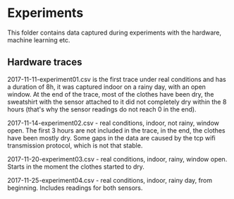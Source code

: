 # Experiments

This folder contains data captured during experiments with the hardware, machine learning etc.

## Hardware traces

2017-11-11-experiment01.csv is the first trace under real conditions and has a duration of 8h, it was captured indoor on a rainy day,
with an open window. At the end of the trace, most of the clothes have been dry, the sweatshirt with the sensor attached
to it did not completely dry within the 8 hours (that's why the sensor readings do not reach 0 in the end).

2017-11-14-experiment02.csv - real conditions, indoor, not rainy, window open. The first 3 hours are not included in the trace,
in the end, the clothes have been mostly dry. Some gaps in the data are caused by the tcp wifi transmission protocol, which is
not that stable.

2017-11-20-experiment03.csv - real conditions, indoor, rainy, window open. Starts in the moment the clothes started to dry.

2017-11-25-experiment04.csv - real conditions, indoor, rainy day, from beginning. Includes readings for both sensors.
